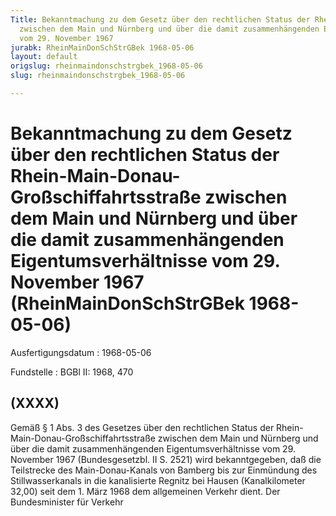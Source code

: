 ```yaml
---
Title: Bekanntmachung zu dem Gesetz über den rechtlichen Status der Rhein-Main-Donau-Großschiffahrtsstraße
  zwischen dem Main und Nürnberg und über die damit zusammenhängenden Eigentumsverhältnisse
  vom 29. November 1967
jurabk: RheinMainDonSchStrGBek 1968-05-06
layout: default
origslug: rheinmaindonschstrgbek_1968-05-06
slug: rheinmaindonschstrgbek_1968-05-06

---
```


# Bekanntmachung zu dem Gesetz über den rechtlichen Status der Rhein-Main-Donau-Großschiffahrtsstraße zwischen dem Main und Nürnberg und über die damit zusammenhängenden Eigentumsverhältnisse vom 29. November 1967 (RheinMainDonSchStrGBek 1968-05-06)

Ausfertigungsdatum
:   1968-05-06

Fundstelle
:   BGBl II: 1968, 470



## (XXXX)

Gemäß § 1 Abs. 3 des Gesetzes über den rechtlichen Status der Rhein-Main-Donau-Großschiffahrtsstraße zwischen dem Main und Nürnberg und über die damit zusammenhängenden Eigentumsverhältnisse vom 29. November 1967 (Bundesgesetzbl. II S. 2521) wird bekanntgegeben, daß die Teilstrecke des Main-Donau-Kanals von Bamberg bis zur Einmündung des Stillwasserkanals in die kanalisierte Regnitz bei Hausen (Kanalkilometer 32,00) seit dem 1. März 1968 dem allgemeinen Verkehr dient.
Der Bundesminister für Verkehr

